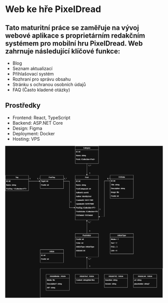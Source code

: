 # Web ke hře PixelDread

## Tato maturitní práce se zaměřuje na vývoj webové aplikace s proprietárním redakčním systémem pro mobilní hru PixelDread. Web zahrnuje následující klíčové funkce:

- Blog
- Seznam aktualizací
- Přihlašovací systém
- Rozhraní pro správu obsahu
- Stránku s ochranou osobních údajů
- FAQ (Často kladené otázky)

## Prostředky
- Frontend: React, TypeScript
- Backend: ASP.NET Core
- Design: Figma
- Deployment: Docker
- Hosting: VPS





<img src="./MP-Pop-v7Diagram.drawio.png"/>
